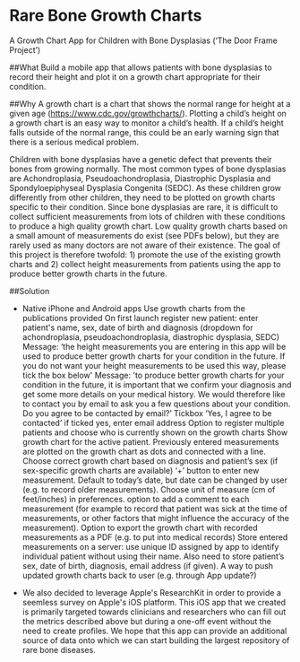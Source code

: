 # Rare Bone Growth Charts

A Growth Chart App for Children with Bone Dysplasias (‘The Door Frame Project’)

##What
Build a mobile app that allows patients with bone dysplasias to record their height and plot it on a growth chart appropriate for their condition.

##Why
A growth chart is a chart that shows the normal range for height at a given age (https://www.cdc.gov/growthcharts/). Plotting a child’s height on a growth chart is an easy way to monitor a child’s health. If a child’s height falls outside of the normal range, this could be an early warning sign that there is a serious medical problem.

Children with bone dysplasias have a genetic defect that prevents their bones from growing normally. The most common types of bone dysplasias are Achondroplasia, Pseudoachondroplasia, Diastrophic Dysplasia and Spondyloepiphyseal Dysplasia Congenita (SEDC). As these children grow differently from other children, they need to be plotted on growth charts specific to their condition. Since bone dysplasias are rare, it is difficult to collect sufficient measurements from lots of children with these conditions to produce a high quality growth chart. Low quality growth charts based on a small amount of measurements do exist (see PDFs below), but they are rarely used as many doctors are not aware of their existence. The goal of this project is therefore twofold: 1) promote the use of the existing growth charts and 2) collect height measurements from patients using the app to produce better growth charts in the future.

##Solution
- Native iPhone and Android apps
Use growth charts from the publications provided
On first launch register new patient:
enter patient's name, sex, date of birth and diagnosis (dropdown for achondroplasia, pseudoachondroplasia, diastrophic dysplasia, SEDC)
Message: ‘the height measurements you are entering in this app will be used to produce better growth charts for your condition in the future. If you do not want your height measurements to be used this way, please tick the box below'
Message: 'to produce better growth charts for your condition in the future, it is important that we confirm your diagnosis and get some more details on your medical history. We would therefore like to contact you by email to ask you a few questions about your condition. Do you agree to be contacted by email?’ Tickbox ‘Yes, I agree to be contacted’ if ticked yes, enter email address
Option to register multiple patients and choose who is currently shown on the growth charts
Show growth chart for the active patient. Previously entered measurements are plotted on the growth chart as dots and connected with a line. Choose correct growth chart based on diagnosis and patient’s sex (if sex-specific growth charts are available)
‘+’ button to enter new measurement. Default to today’s date, but date can be changed by user (e.g. to record older measurements). Choose unit of measure (cm of feet/inches) in preferences.
option to add a comment to each measurement (for example to record that patient was sick at the time of measurements, or other factors that might influence the accuracy of the measurement).
Option to export the growth chart with recorded measurements as a PDF (e.g. to put into medical records)
Store entered measurements on a server: use unique ID assigned by app to identify individual patient without using their name. Also need to store patient’s sex, date of birth, diagnosis, email address (if given).
A way to push updated growth charts back to user (e.g. through App update?)

- We also decided to leverage Apple's ResearchKit in order to provide a seemless survey on Apple's iOS platform. This iOS app that we created is primarily targeted towards clinicians and researchers who can fill out the metrics described above but during a one-off event without the need to create profiles. We hope that this app can provide an additional source of data onto which we can start building the largest repository of rare bone diseases.
